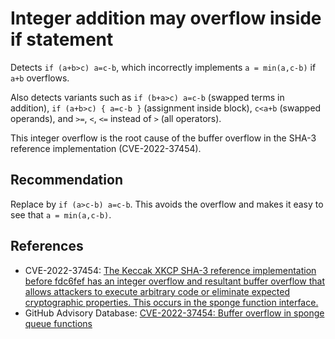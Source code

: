 # Integer addition may overflow inside if statement
Detects `if (a+b>c) a=c-b`, which incorrectly implements `a = min(a,c-b)` if `a+b` overflows.

Also detects variants such as `if (b+a>c) a=c-b` (swapped terms in addition), `if (a+b>c) { a=c-b }` (assignment inside block), `c<a+b` (swapped operands), and `>=`, `<`, `<=` instead of `>` (all operators).

This integer overflow is the root cause of the buffer overflow in the SHA-3 reference implementation (CVE-2022-37454).


## Recommendation
Replace by `if (a>c-b) a=c-b`. This avoids the overflow and makes it easy to see that `a = min(a,c-b)`.


## References
* CVE-2022-37454: [The Keccak XKCP SHA-3 reference implementation before fdc6fef has an integer overflow and resultant buffer overflow that allows attackers to execute arbitrary code or eliminate expected cryptographic properties. This occurs in the sponge function interface.](https://nvd.nist.gov/vuln/detail/CVE-2022-37454)
* GitHub Advisory Database: [CVE-2022-37454: Buffer overflow in sponge queue functions](https://github.com/advisories/GHSA-6w4m-2xhg-2658)
